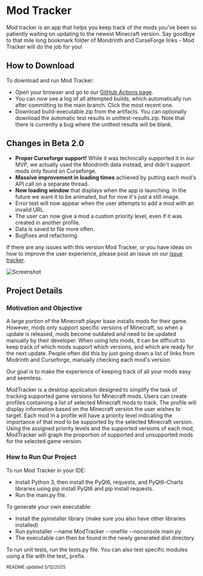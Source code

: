 # Mod Tracker

Mod tracker is an app that helps you keep track of the mods you've been so patiently waiting on updating to the newest Minecraft version. Say goodbye to that mile long bookmark folder of Mondrinth and CurseForge links - Mod Tracker will do the job for you!

## How to Download

To download and run Mod Tracker:
- Open your browser and go to our [GitHub Actions page](https://github.com/BigBoland41/ModTracker/actions/workflows/build-test.yml).
- You can now see a log of all attempted builds, which automatically run after committing to the main branch. Click the most recent one.
- Download build-executable.zip from the artifacts.
You can optionally download the automatic test results in unittest-results.zip. Note that there is currently a bug where the unittest results will be blank.

## Changes in Beta 2.0
- **Proper Curseforge support!** While it was technically supported it in our MVP, we actually used the Mondrinth data instead, and didn't support mods only found on Curseforge.
- **Massive improvement in loading times** achieved by putting each mod's API call on a separate thread.
- **New loading window** that displays when the app is launching. In the future we want it to be animated, but for now it's just a still image.
- Error text will now appear when the user attempts to add a mod with an invalid URL.
- The user can now give a mod a custom priority level, even if it was created in another profile.
- Data is saved to file more often.
- Bugfixes and refactoring.

If there are any issues with this version Mod Tracker, or you have ideas on how to improve the user experience, please post an issue on our [issue tracker](https://github.com/BigBoland41/ModTracker/issues).

![Screenshot](https://media.discordapp.net/attachments/1279545631622299680/1371555996832370729/image.png?ex=6823908f&is=68223f0f&hm=1d20fbe2de4e46522b8896018b1172baba9dcd9f734e3e3bdd8b97f16b2f9e9d&=&format=webp&quality=lossless&width=1593&height=856)

## Project Details

### Motivation and Objective

A large portion of the Minecraft player base installs mods for their game. However, mods only support specific versions of Minecraft, so when a update is released, mods become outdated and need to be updated manually by their developer. When using lots mods, it can be difficult to keep track of which mods support which versions, and which are ready for the next update. People often did this by just going down a list of links from Modrinth and Curseforge, manually checking each mod's version.

Our goal is to make the experience of keeping track of all your mods easy and seemless.

ModTracker is a desktop application designed to simplify the task of tracking supported game versions for Minecraft mods. Users can create profiles containing a list of selected Minecraft mods to track. The profile will display information based on the Minecraft version the user wishes to target. Each mod in a profile will have a priority level indicating the importance of that mod to be supported by the selected Minecraft version. Using the assigned priority levels and the supported versions of each mod, ModTracker will graph the proportion of supported and unsupported mods for the selected game version.

### How to Run Our Project

To run Mod Tracker in your IDE:
- Install Python 3, then install the PyQt6, requests, and PyQt6-Charts libraries using pip install PyQt6 and pip install requests.
- Run the main.py file.

To generate your own executable:
- Install the pyinstaller library (make sure you also have other libraries installed)
- Run pyinstaller --name ModTracker --onefile --noconsole main.py
- The executable can then be found in the newly generated dist directory

To run unit tests, run the tests.py file. You can also test specific modules using a file with the test_ prefix.

<sup> README updated 5/12/2025